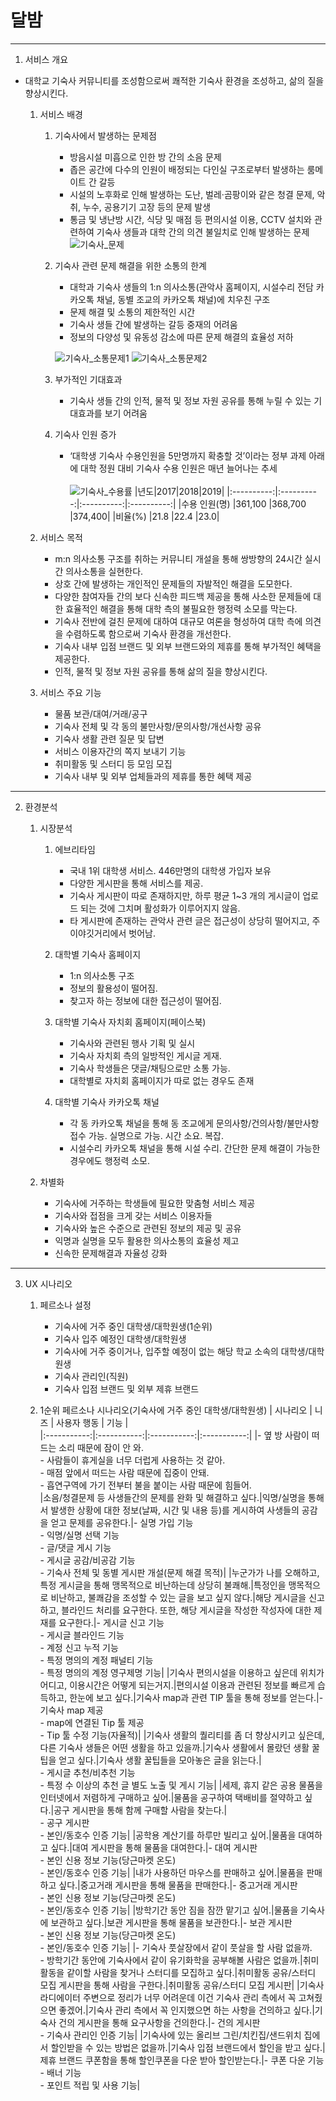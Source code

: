 # 달밤
___
1. 서비스 개요
- 대학교 기숙사 커뮤니티를 조성함으로써 쾌적한 기숙사 환경을 조성하고, 삶의 질을 향상시킨다.

    1. 서비스 배경
        1. 기숙사에서 발생하는 문제점
            - 방음시설 미흡으로 인한 방 간의 소음 문제
            - 좁은 공간에 다수의 인원이 배정되는 다인실 구조로부터 발생하는 룸메이트 간 갈등
            - 시설의 노후화로 인해 발생하는 도난, 벌레·곰팡이와 같은 청결 문제, 악취, 누수, 공용기기 고장 등의 문제 발생
            - 통금 및 냉난방 시간, 식당 및 매점 등 편의시설 이용, CCTV 설치와 관련하여 기숙사 생들과 대학 간의 의견 불일치로 인해 발생하는 문제
            ![기숙사_문제](기숙사_경고.jpg)
  
        1. 기숙사 관련 문제 해결을 위한 소통의 한계
            - 대학과 기숙사 생들의 1:n 의사소통(관악사 홈페이지, 시설수리 전담 카카오톡 채널, 동별 조교의 카카오톡 채널)에 치우친 구조
            - 문제 해결 및 소통의 제한적인 시간
            - 기숙사 생들 간에 발생하는 갈등 중재의 어려움
            - 정보의 다양성 및 유동성 감소에 따른 문제 해결의 효율성 저하
            
            ![기숙사_소통문제1](기숙사_소통1.jpg) ![기숙사_소통문제2](기숙사_소통2.jpg)

        1. 부가적인 기대효과
            - 기숙사 생들 간의 인적, 물적 및 정보 자원 공유를 통해 누릴 수 있는 기대효과를 보기 어려움

        1. 기숙사 인원 증가
            - ‘대학생 기숙사 수용인원을 5만명까지 확충할 것’이라는 정부 과제 아래에 대학 정원 대비 기숙사 수용 인원은 매년 늘어나는 추세<br/><br/>
            ![기숙사_수용률](기숙사_수용률.png)
                |년도|2017|2018|2019|
                |:----------:|:----------:|:----------:|:----------:|
                |수용 인원(명)           |361,100           |368,700           |374,400|
                |비율(%)           |21.8           |22.4           |23.0|
                
                
    1. 서비스 목적
        - m:n 의사소통 구조를 취하는 커뮤니티 개설을 통해 쌍방향의 24시간 실시간 의사소통을 실현한다.
        - 상호 간에 발생하는 개인적인 문제들의 자발적인 해결을 도모한다.
        - 다양한 참여자들 간의 보다 신속한 피드백 제공을 통해 사소한 문제들에 대한 효율적인 해결을 통해 대학 측의 불필요한 행정력 소모를 막는다.
        - 기숙사 전반에 걸친 문제에 대하여 대규모 여론을 형성하여 대학 측에 의견을 수렴하도록 함으로써 기숙사 환경을 개선한다.
        - 기숙사 내부 입점 브랜드 및 외부 브랜드와의 제휴를 통해 부가적인 혜택을 제공한다.
        - 인적, 물적 및 정보 자원 공유를 통해 삶의 질을 향상시킨다.

    1. 서비스 주요 기능
        - 물품 보관/대여/거래/공구
        - 기숙사 전체 및 각 동의 불만사항/문의사항/개선사항 공유
        - 기숙사 생활 관련 질문 및 답변
        - 서비스 이용자간의 쪽지 보내기 기능
        - 취미활동 및 스터디 등 모임 모집
        - 기숙사 내부 및 외부 업체들과의 제휴를 통한 혜택 제공
        
___

2. 환경분석
    1. 시장분석
        1. 에브리타임  
            - 국내 1위 대학생 서비스. 446만명의 대학생 가입자 보유
            - 다양한 게시판을 통해 서비스를 제공.
            - 기숙사 게시판이 따로 존재하지만, 하루 평균 1~3 개의 게시글이 업로드 되는 것에 그치며 활성화가 이루어지지 않음.
            - 타 게시판에 존재하는 관악사 관련 글은 접근성이 상당히 떨어지고, 주 이야깃거리에서 벗어남.
  
        1. 대학별 기숙사 홈페이지
            - 1:n 의사소통 구조
            - 정보의 활용성이 떨어짐.
            - 찾고자 하는 정보에 대한 접근성이 떨어짐.

        1. 대학별 기숙사 자치회 홈페이지(페이스북)
            - 기숙사와 관련된 행사 기획 및 실시
            - 기숙사 자치회 측의 일방적인 게시글 게재.
            - 기숙사 학생들은 댓글/채팅으로만 소통 가능.
            - 대학별로 자치회 홈페이지가 따로 없는 경우도 존재

        1. 대학별 기숙사 카카오톡 채널
            - 각 동 카카오톡 채널을 통해 동 조교에게 문의사항/건의사항/불만사항 접수 가능. 실명으로 가능. 시간 소요. 복잡.
            - 시설수리 카카오톡 채널을 통해 시설 수리. 간단한 문제 해결이 가능한 경우에도 행정력 소모.

    1. 차별화
        - 기숙사에 거주하는 학생들에 필요한 맞춤형 서비스 제공
        - 기숙사와 접점을 크게 갖는 서비스 이용자들
        - 기숙사와 높은 수준으로 관련된 정보의 제공 및 공유
        - 익명과 실명을 모두 활용한 의사소통의 효율성 제고
        - 신속한 문제해결과 자율성 강화
        
___

3. UX 시나리오

    1. 페르소나 설정
        - 기숙사에 거주 중인 대학생/대학원생(1순위)
        - 기숙사 입주 예정인 대학생/대학원생
        - 기숙사에 거주 중이거나, 입주할 예정이 없는 해당 학교 소속의 대학생/대학원생
        - 기숙사 관리인(직원)
        - 기숙사 입점 브랜드 및 외부 제휴 브랜드
        
    1. 1순위 페르소나 시나리오(기숙사에 거주 중인 대학생/대학원생)
        | 시나리오 | 니즈 | 사용자 행동 | 기능 |  
        |:-----------:|:-----------:|:-----------:|:-----------:|
        |- 옆 방 사람이 떠드는 소리 때문에 잠이 안 와.<br/>- 사람들이 휴게실을 너무 더럽게 사용하는 것 같아.<br/>- 매점 앞에서 떠드는 사람 때문에 집중이 안돼.<br/>- 흡연구역에 가기 전부터 불을 붙이는 사람 때문에 힘들어.<br/>|소음/청결문제 등 사생들간의 문제를 완화 및 해결하고 싶다.|익명/실명을 통해서 발생한 상황에 대한 정보(날짜, 시간 및 내용 등)를 게시하여 사생들의 공감을 얻고 문제를 공유한다.|- 실명 가입 기능<br/>- 익명/실명 선택 기능<br/>- 글/댓글 게시 기능<br/>- 게시글 공감/비공감 기능<br/>- 기숙사 전체 및 동별 게시판 개설(문제 해결 목적)|
        |누군가가 나를 오해하고, 특정 게시글을 통해 맹목적으로 비난하는데 상당히 불쾌해.|특정인을 맹목적으로 비난하고, 불쾌감을 조성할 수 있는 글을 보고 싶지 않다.|해당 게시글을 신고하고, 블라인드 처리를 요구한다. 또한, 해당 게시글을 작성한 작성자에 대한 제재를 요구한다.|- 게시글 신고 기능<br/>- 게시글 블라인드 기능<br/>- 계정 신고 누적 기능<br/>- 특정 명의의 계정 패널티 기능<br/>- 특정 명의의 계정 영구제명 기능|
        |기숙사 편의시설을 이용하고 싶은데 위치가 어디고, 이용시간은 어떻게 되는거지.|편의시설 이용과 관련된 정보를 빠르게 습득하고, 한눈에 보고 싶다.|기숙사 map과 관련 TIP 툴을 통해 정보를 얻는다.|-기숙사 map 제공<br/>- map에 연결된 Tip 툴 제공<br/>- Tip 툴 수정 기능(자율적)|
        |기숙사 생활의 퀄리티를 좀 더 향상시키고 싶은데, 다른 기숙사 생들은 어떤 생활을 하고 있을까.|기숙사 생활에서 몰랐던 생활 꿀팁을 얻고 싶다.|기숙사 생활 꿀팁들을 모아놓은 글을 읽는다.|<br/>- 게시글 추천/비추천 기능<br/>- 특정 수 이상의 추천 글 별도 노출 및 게시 기능|
        |세제, 휴지 같은 공용 물품을 인터넷에서 저렴하게 구매하고 싶어.|물품을 공구하여 택배비를 절약하고 싶다.|공구 게시판을 통해 함께 구매할 사람을 찾는다.|<br/>- 공구 게시판<br/>- 본인/동호수 인증 기능|
        |공학용 계산기를 하루만 빌리고 싶어.|물품을 대여하고 싶다.|대여 게시판을 통해 물품을 대여한다.|- 대여 게시판<br/>- 본인 신용 정보 기능(당근마켓 온도)<br/>- 본인/동호수 인증 기능|
        |내가 사용하던 마우스를 판매하고 싶어.|물품을 판매하고 싶다.|중고거래 게시판을 통해 물품을 판매한다.|- 중고거래 게시판<br/>- 본인 신용 정보 기능(당근마켓 온도)<br/>- 본인/동호수 인증 기능|
        |방학기간 동안 짐을 잠깐 맡기고 싶어.|물품을 기숙사에 보관하고 싶다.|보관 게시판을 통해 물품을 보관한다.|- 보관 게시판<br/>- 본인 신용 정보 기능(당근마켓 온도)<br/>- 본인/동호수 인증 기능|
        |- 기숙사 풋살장에서 같이 풋살을 할 사람 없을까.<br/>- 방학기간 동안에 기숙사에서 같이 유기화학을 공부해볼 사람은 없을까.|취미활동을 같이할 사람을 찾거나 스터디를 모집하고 싶다.|취미활동 공유/스터디 모집 게시판을 통해 사람을 구한다.|취미활동 공유/스터디 모집 게시판|
        |기숙사 라디에이터 주변으로 정리가 너무 어려운데 이건 기숙사 관리 측에서 꼭 고쳐줬으면 좋겠어.|기숙사 관리 측에서 꼭 인지했으면 하는 사항을 건의하고 싶다.|기숙사 건의 게시판을 통해 요구사항을 건의한다.|- 건의 게시판<br/>- 기숙사 관리인 인증 기능|
        |기숙사에 있는 올리브 그린/치킨집/샌드위치 집에서 할인받을 수 있는 방법은 없을까.|기숙사 입점 브랜드에서 할인을 받고 싶다.|제휴 브랜드 쿠폰함을 통해 할인쿠폰을 다운 받아 할인받는다.|- 쿠폰 다운 기능<br/>- 배너 기능<br/>- 포인트 적립 및 사용 기능|
